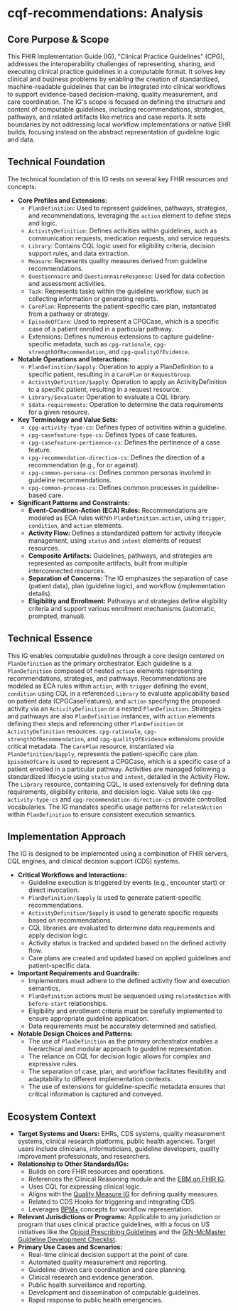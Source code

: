 # cqf-recommendations: Analysis

## Core Purpose & Scope

This FHIR Implementation Guide (IG), "Clinical Practice Guidelines" (CPG), addresses the interoperability challenges of representing, sharing, and executing clinical practice guidelines in a computable format. It solves key clinical and business problems by enabling the creation of standardized, machine-readable guidelines that can be integrated into clinical workflows to support evidence-based decision-making, quality measurement, and care coordination. The IG's scope is focused on defining the structure and content of computable guidelines, including recommendations, strategies, pathways, and related artifacts like metrics and case reports. It sets boundaries by not addressing local workflow implementations or native EHR builds, focusing instead on the abstract representation of guideline logic and data.

## Technical Foundation

The technical foundation of this IG rests on several key FHIR resources and concepts:

-   **Core Profiles and Extensions:**
    -   `PlanDefinition`: Used to represent guidelines, pathways, strategies, and recommendations, leveraging the `action` element to define steps and logic.
    -   `ActivityDefinition`: Defines activities within guidelines, such as communication requests, medication requests, and service requests.
    -   `Library`: Contains CQL logic used for eligibility criteria, decision support rules, and data extraction.
    -   `Measure`: Represents quality measures derived from guideline recommendations.
    -   `Questionnaire` and `QuestionnaireResponse`: Used for data collection and assessment activities.
    -   `Task`: Represents tasks within the guideline workflow, such as collecting information or generating reports.
    -   `CarePlan`: Represents the patient-specific care plan, instantiated from a pathway or strategy.
    -   `EpisodeOfCare`: Used to represent a CPGCase, which is a specific case of a patient enrolled in a particular pathway.
    -   Extensions: Defines numerous extensions to capture guideline-specific metadata, such as `cpg-rationale`, `cpg-strengthOfRecommendation`, and `cpg-qualityOfEvidence`.
-   **Notable Operations and Interactions:**
    -   `PlanDefinition/$apply`: Operation to apply a PlanDefinition to a specific patient, resulting in a `CarePlan` or `RequestGroup`.
    -   `ActivityDefinition/$apply`: Operation to apply an ActivityDefinition to a specific patient, resulting in a request resource.
    -   `Library/$evaluate`: Operation to evaluate a CQL library.
    -   `$data-requirements`: Operation to determine the data requirements for a given resource.
-   **Key Terminology and Value Sets:**
    -   `cpg-activity-type-cs`: Defines types of activities within a guideline.
    -   `cpg-casefeature-type-cs`: Defines types of case features.
    -   `cpg-casefeature-pertinence-cs`: Defines the pertinence of a case feature.
    -   `cpg-recommendation-direction-cs`: Defines the direction of a recommendation (e.g., for or against).
    -   `cpg-common-persona-cs`: Defines common personas involved in guideline recommendations.
    -   `cpg-common-process-cs`: Defines common processes in guideline-based care.
-   **Significant Patterns and Constraints:**
    -   **Event-Condition-Action (ECA) Rules:** Recommendations are modeled as ECA rules within `PlanDefinition.action`, using `trigger`, `condition`, and `action` elements.
    -   **Activity Flow:** Defines a standardized pattern for activity lifecycle management, using `status` and `intent` elements of request resources.
    -   **Composite Artifacts:** Guidelines, pathways, and strategies are represented as composite artifacts, built from multiple interconnected resources.
    -   **Separation of Concerns:** The IG emphasizes the separation of case (patient data), plan (guideline logic), and workflow (implementation details).
    -   **Eligibility and Enrollment:** Pathways and strategies define eligibility criteria and support various enrollment mechanisms (automatic, prompted, manual).

## Technical Essence

This IG enables computable guidelines through a core design centered on `PlanDefinition` as the primary orchestrator. Each guideline is a `PlanDefinition` composed of nested `action` elements representing recommendations, strategies, and pathways. Recommendations are modeled as ECA rules within `action`, with `trigger` defining the event, `condition` using CQL in a referenced `Library` to evaluate applicability based on patient data (CPGCaseFeatures), and `action` specifying the proposed activity via an `ActivityDefinition` or a nested `PlanDefinition`. Strategies and pathways are also `PlanDefinition` instances, with `action` elements defining their steps and referencing other `PlanDefinition` or `ActivityDefinition` resources.  `cpg-rationale`, `cpg-strengthOfRecommendation`, and `cpg-qualityOfEvidence` extensions provide critical metadata. The `CarePlan` resource, instantiated via `PlanDefinition/$apply`, represents the patient-specific care plan. `EpisodeOfCare` is used to represent a CPGCase, which is a specific case of a patient enrolled in a particular pathway. Activities are managed following a standardized lifecycle using `status` and `intent`, detailed in the Activity Flow. The `Library` resource, containing CQL, is used extensively for defining data requirements, eligibility criteria, and decision logic. Value sets like `cpg-activity-type-cs` and `cpg-recommendation-direction-cs` provide controlled vocabularies. The IG mandates specific usage patterns for `relatedAction` within `PlanDefinition` to ensure consistent execution semantics.

## Implementation Approach

The IG is designed to be implemented using a combination of FHIR servers, CQL engines, and clinical decision support (CDS) systems.

-   **Critical Workflows and Interactions:**
    -   Guideline execution is triggered by events (e.g., encounter start) or direct invocation.
    -   `PlanDefinition/$apply` is used to generate patient-specific recommendations.
    -   `ActivityDefinition/$apply` is used to generate specific requests based on recommendations.
    -   CQL libraries are evaluated to determine data requirements and apply decision logic.
    -   Activity status is tracked and updated based on the defined activity flow.
    -   Care plans are created and updated based on applied guidelines and patient-specific data.
-   **Important Requirements and Guardrails:**
    -   Implementers must adhere to the defined activity flow and execution semantics.
    -   `PlanDefinition` actions must be sequenced using `relatedAction` with `before-start` relationships.
    -   Eligibility and enrollment criteria must be carefully implemented to ensure appropriate guideline application.
    -   Data requirements must be accurately determined and satisfied.
-   **Notable Design Choices and Patterns:**
    -   The use of `PlanDefinition` as the primary orchestrator enables a hierarchical and modular approach to guideline representation.
    -   The reliance on CQL for decision logic allows for complex and expressive rules.
    -   The separation of case, plan, and workflow facilitates flexibility and adaptability to different implementation contexts.
    -   The use of extensions for guideline-specific metadata ensures that critical information is captured and conveyed.

## Ecosystem Context

-   **Target Systems and Users:** EHRs, CDS systems, quality measurement systems, clinical research platforms, public health agencies. Target users include clinicians, informaticians, guideline developers, quality improvement professionals, and researchers.
-   **Relationship to Other Standards/IGs:**
    -   Builds on core FHIR resources and operations.
    -   References the Clinical Reasoning module and the [EBM on FHIR IG](http://hl7.org/fhir/uv/ebm/2024May/index.html).
    -   Uses CQL for expressing clinical logic.
    -   Aligns with the [Quality Measure IG](http://hl7.org/fhir/us/cqfmeasures/STU3/index.html) for defining quality measures.
    -   Related to CDS Hooks for triggering and integrating CDS.
    -   Leverages [BPM+](https://www.omg.org/bpmn/) concepts for workflow representation.
-   **Relevant Jurisdictions or Programs:** Applicable to any jurisdiction or program that uses clinical practice guidelines, with a focus on US initiatives like the [Opioid Prescribing Guidelines](https://www.cdc.gov/opioids/healthcare-professionals/prescribing/guideline/index.html) and the [GIN-McMaster Guideline Development Checklist](https://cebgrade.mcmaster.ca/guidelinechecklist_online.html).
-   **Primary Use Cases and Scenarios:**
    -   Real-time clinical decision support at the point of care.
    -   Automated quality measurement and reporting.
    -   Guideline-driven care coordination and care planning.
    -   Clinical research and evidence generation.
    -   Public health surveillance and reporting.
    -   Development and dissemination of computable guidelines.
    -   Rapid response to public health emergencies.
